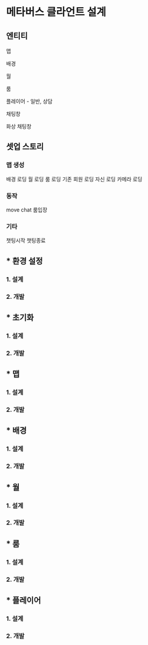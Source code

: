 # 메타버스 클라언트 설계

## 엔티티

맵

배경

월

룸

플레이어 - 일반, 상담

채팅창

화상 채팅창

## 셋업 스토리

### 맵 생성
배경 로딩
월 로딩
룸 로딩
기존 회원 로딩
자신 로딩
카메라 로딩

### 동작
move
chat
룸입장

### 기타
챗팅시작
챗팅종료






## * 환경 설정
### 1. 설계
### 2. 개발

## * 초기화
### 1. 설계
### 2. 개발

## * 맵
### 1. 설계
### 2. 개발

## * 배경
### 1. 설계
### 2. 개발

## * 월
### 1. 설계
### 2. 개발

## * 룸
### 1. 설계
### 2. 개발

## * 플레이어
### 1. 설계
### 2. 개발
